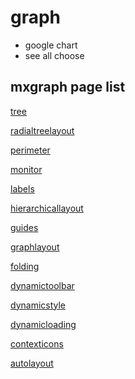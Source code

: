 # graph

* google chart
* see all choose

## mxgraph page list

[tree](file:///D:/Project/repo/mxgraph-master/javascript/examples/tree.html)

[radialtreelayout](file:///D:/Project/repo/mxgraph-master/javascript/examples/radialtreelayout.html)

[perimeter](file:///D:/Project/repo/mxgraph-master/javascript/examples/perimeter.html)

[monitor](file:///D:/Project/repo/mxgraph-master/javascript/examples/monitor.html)

[labels](file:///D:/Project/repo/mxgraph-master/javascript/examples/labels.html)

[hierarchicallayout](file:///D:/Project/repo/mxgraph-master/javascript/examples/hierarchicallayout.html)

[guides](file:///D:/Project/repo/mxgraph-master/javascript/examples/guides.html)

[graphlayout](file:///D:/Project/repo/mxgraph-master/javascript/examples/graphlayout.html)

[folding](file:///D:/Project/repo/mxgraph-master/javascript/examples/folding.html)

[dynamictoolbar](file:///D:/Project/repo/mxgraph-master/javascript/examples/dynamictoolbar.html)

[dynamicstyle](file:///D:/Project/repo/mxgraph-master/javascript/examples/dynamicstyle.html)

[dynamicloading](file:///D:/Project/repo/mxgraph-master/javascript/examples/dynamicloading.html)

[contexticons](file:///D:/Project/repo/mxgraph-master/javascript/examples/contexticons.html)

[autolayout](file:///D:/Project/repo/mxgraph-master/javascript/examples/autolayout.html)